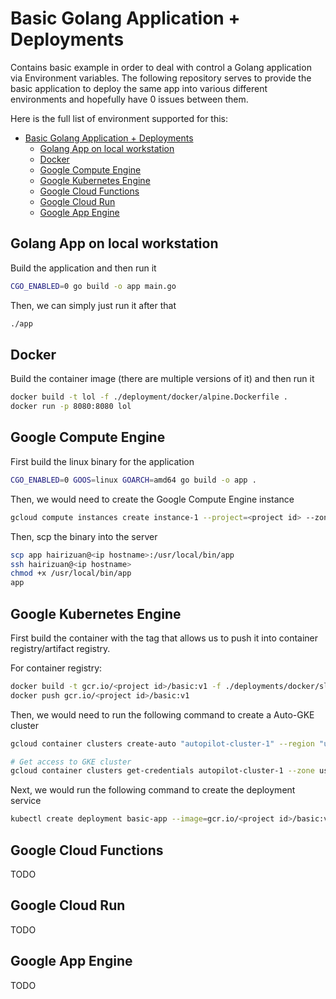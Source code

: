 # Basic Golang Application + Deployments

Contains basic example in order to deal with control a Golang application via Environment variables. The following repository serves to provide the basic application to deploy the same app into various different environments and hopefully have 0 issues between them.

Here is the full list of environment supported for this:

- [Basic Golang Application + Deployments](#basic-golang-application--deployments)
  - [Golang App on local workstation](#golang-app-on-local-workstation)
  - [Docker](#docker)
  - [Google Compute Engine](#google-compute-engine)
  - [Google Kubernetes Engine](#google-kubernetes-engine)
  - [Google Cloud Functions](#google-cloud-functions)
  - [Google Cloud Run](#google-cloud-run)
  - [Google App Engine](#google-app-engine)


## Golang App on local workstation

Build the application and then run it

```bash
CGO_ENABLED=0 go build -o app main.go
```

Then, we can simply just run it after that

```bash
./app
```

## Docker

Build the container image (there are multiple versions of it) and then run it

```bash
docker build -t lol -f ./deployment/docker/alpine.Dockerfile .
docker run -p 8080:8080 lol
```

## Google Compute Engine

First build the linux binary for the application

```bash
CGO_ENABLED=0 GOOS=linux GOARCH=amd64 go build -o app .
```

Then, we would need to create the Google Compute Engine instance

```bash
gcloud compute instances create instance-1 --project=<project id> --zone=us-central1-a --machine-type=e2-medium
```

Then, scp the binary into the server

```bash
scp app hairizuan@<ip hostname>:/usr/local/bin/app
ssh hairizuan@<ip hostname>
chmod +x /usr/local/bin/app
app
```

## Google Kubernetes Engine

First build the container with the tag that allows us to push it into container registry/artifact registry.

For container registry:

```bash
docker build -t gcr.io/<project id>/basic:v1 -f ./deployments/docker/slim.Dockerfile .
docker push gcr.io/<project id>/basic:v1
```

Then, we would need to run the following command to create a Auto-GKE cluster

```bash
gcloud container clusters create-auto "autopilot-cluster-1" --region "us-central1"

# Get access to GKE cluster
gcloud container clusters get-credentials autopilot-cluster-1 --zone us-central1-a
```

Next, we would run the following command to create the deployment service

```bash
kubectl create deployment basic-app --image=gcr.io/<project id>/basic:v1
```

## Google Cloud Functions

TODO

## Google Cloud Run

TODO

## Google App Engine

TODO